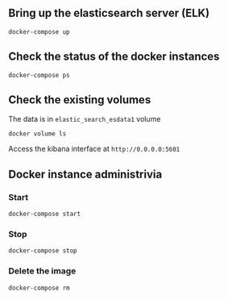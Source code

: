 ## Bring up the elasticsearch server (ELK)
```
docker-compose up
```

## Check the status of the docker instances 
```
docker-compose ps
```

## Check the existing volumes

The data is in `elastic_search_esdata1` volume
```
docker volume ls
```

Access the kibana interface at `http://0.0.0.0:5601`

## Docker instance administrivia

### Start
```
docker-compose start
```

### Stop
```
docker-compose stop
```

### Delete the image
```
docker-compose rm
```
